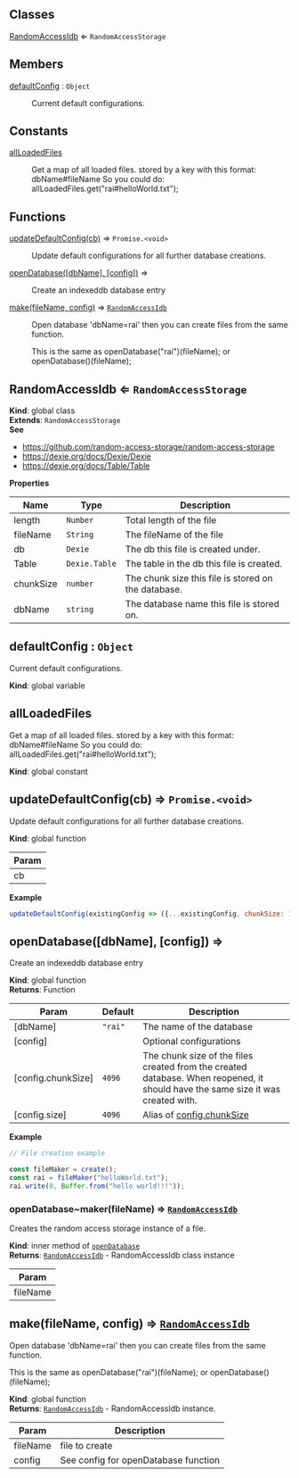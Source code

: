 ## Classes

<dl>
<dt><a href="#RandomAccessIdb">RandomAccessIdb</a> ⇐ <code>RandomAccessStorage</code></dt>
<dd></dd>
</dl>

## Members

<dl>
<dt><a href="#defaultConfig">defaultConfig</a> : <code>Object</code></dt>
<dd><p>Current default configurations.</p>
</dd>
</dl>

## Constants

<dl>
<dt><a href="#allLoadedFiles">allLoadedFiles</a></dt>
<dd><p>Get a map of all loaded files.
stored by a key with this format: dbName#fileName
So you could do:
allLoadedFiles.get(&quot;rai#helloWorld.txt&quot;);</p>
</dd>
</dl>

## Functions

<dl>
<dt><a href="#updateDefaultConfig">updateDefaultConfig(cb)</a> ⇒ <code>Promise.&lt;void&gt;</code></dt>
<dd><p>Update default configurations for all further database creations.</p>
</dd>
<dt><a href="#openDatabase">openDatabase([dbName], [config])</a> ⇒</dt>
<dd><p>Create an indexeddb database entry</p>
</dd>
<dt><a href="#make">make(fileName, config)</a> ⇒ <code><a href="#RandomAccessIdb">RandomAccessIdb</a></code></dt>
<dd><p>Open database &#39;dbName=rai&#39; then you can create files from the same function.</p>
<p>This is the same as openDatabase(&quot;rai&quot;)(fileName); or openDatabase()(fileName);</p>
</dd>
</dl>

<a name="RandomAccessIdb"></a>

## RandomAccessIdb ⇐ <code>RandomAccessStorage</code>
**Kind**: global class  
**Extends**: <code>RandomAccessStorage</code>  
**See**

- https://github.com/random-access-storage/random-access-storage
- https://dexie.org/docs/Dexie/Dexie
- https://dexie.org/docs/Table/Table

**Properties**

| Name | Type | Description |
| --- | --- | --- |
| length | <code>Number</code> | Total length of the file |
| fileName | <code>String</code> | The fileName of the file |
| db | <code>Dexie</code> | The db this file is created under. |
| Table | <code>Dexie.Table</code> | The table in the db this file is created. |
| chunkSize | <code>number</code> | The chunk size this file is stored on the database. |
| dbName | <code>string</code> | The database name this file is stored on. |

<a name="defaultConfig"></a>

## defaultConfig : <code>Object</code>
Current default configurations.

**Kind**: global variable  
<a name="allLoadedFiles"></a>

## allLoadedFiles
Get a map of all loaded files.
stored by a key with this format: dbName#fileName
So you could do:
allLoadedFiles.get("rai#helloWorld.txt");

**Kind**: global constant  
<a name="updateDefaultConfig"></a>

## updateDefaultConfig(cb) ⇒ <code>Promise.&lt;void&gt;</code>
Update default configurations for all further database creations.

**Kind**: global function  

| Param |
| --- |
| cb | 

**Example**  
```js
updateDefaultConfig(existingConfig => ({...existingConfig, chunkSize: 1024, MapClass: ObservableMap}));
```
<a name="openDatabase"></a>

## openDatabase([dbName], [config]) ⇒
Create an indexeddb database entry

**Kind**: global function  
**Returns**: Function<RandomAccessIdb>  

| Param | Default | Description |
| --- | --- | --- |
| [dbName] | <code>&quot;rai&quot;</code> | The name of the database |
| [config] |  | Optional configurations |
| [config.chunkSize] | <code>4096</code> | The chunk size of the files created from the created database. When reopened, it should have the same size it was created with. |
| [config.size] | <code>4096</code> | Alias of [config.chunkSize](config.chunkSize) |

**Example**  
```js
// File creation example

const fileMaker = create();
const rai = fileMaker("helloWorld.txt");
rai.write(0, Buffer.from("hello world!!!"));
```
<a name="openDatabase..maker"></a>

### openDatabase~maker(fileName) ⇒ [<code>RandomAccessIdb</code>](#RandomAccessIdb)
Creates the random access storage instance of a file.

**Kind**: inner method of [<code>openDatabase</code>](#openDatabase)  
**Returns**: [<code>RandomAccessIdb</code>](#RandomAccessIdb) - RandomAccessIdb class instance  

| Param |
| --- |
| fileName | 

<a name="make"></a>

## make(fileName, config) ⇒ [<code>RandomAccessIdb</code>](#RandomAccessIdb)
Open database 'dbName=rai' then you can create files from the same function.

This is the same as openDatabase("rai")(fileName); or openDatabase()(fileName);

**Kind**: global function  
**Returns**: [<code>RandomAccessIdb</code>](#RandomAccessIdb) - RandomAccessIdb instance.  

| Param | Description |
| --- | --- |
| fileName | file to create |
| config | See config for openDatabase function |

